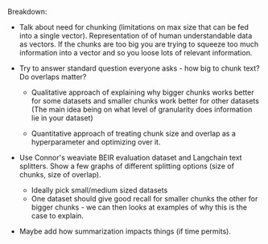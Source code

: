 Breakdown:

- Talk about need for chunking (limitations on max size that can be fed into a single vector).
Representation of of human understandable data as vectors. If the chunks are too big you are trying to squeeze too much information into a vector and so you loose lots of relevant information.

- Try to answer standard question everyone asks - how big to chunk text? Do overlaps matter?
  * Qualitative approach of explaining why bigger chunks works better for some datasets and smaller chunks work better for other datasets (The main idea being on what level of granularity does information lie in your dataset)

  * Quantitative approach of treating chunk size and overlap as a hyperparameter and optimizing over it.

- Use Connor's weaviate BEIR evaluation dataset and Langchain text splitters. Show a few graphs of different splitting options (size of chunks, size of overlap).
  * Ideally pick small/medium sized datasets 
  * One dataset should give good recall for smaller chunks the other for bigger chunks - we can then looks at examples of why this is the case to explain.

- Maybe add how summarization impacts things (if time permits).

